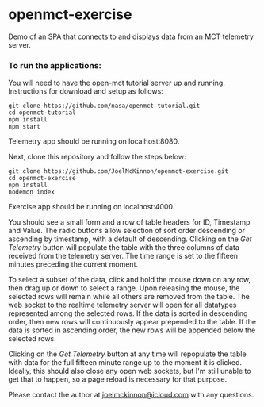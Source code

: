 # openmct-exercise

Demo of an SPA that connects to and displays data from an MCT telemetry server.

### To run the applications:

You will need to have the open-mct tutorial server up and running. Instructions for download and setup as follows:

`git clone ​https://github.com/nasa/openmct-tutorial.git`  
`cd openmct-tutorial`  
`npm install`  
`npm start`

Telemetry app should be running on localhost:8080.

Next, clone this repository and follow the steps below:

`git clone https://github.com/JoelMcKinnon/openmct-exercise.git`  
`cd openmct-exercise`  
`npm install`  
`nodemon index`

Exercise app should be running on localhost:4000.

You should see a small form and a row of table headers for ID, Timestamp and Value. The radio buttons allow selection of sort order descending or ascending by timestamp, with a default of descending. Clicking on the _Get Telemetry_ button will populate the table with the three columns of data received from the telemetry server. The time range is set to the fifteen minutes preceding the current moment.

To select a subset of the data, click and hold the mouse down on any row, then drag up or down to select a range. Upon releasing the mouse, the selected rows will remain while all others are removed from the table. The web socket to the realtime telemetry server will open for all datatypes represented among the selected rows. If the data is sorted in descending order, then new rows will continuously appear prepended to the table. If the data is sorted in ascending order, the new rows will be appended below the selected rows.

Clicking on the _Get Telemetry_ button at any time will repopulate the table with data for the full fifteen minute range up to the moment it is clicked. Ideally, this should also close any open web sockets, but I'm still unable to get that to happen, so a page reload is necessary for that purpose.

Please contact the author at joelmckinnon@icloud.com with any questions.
